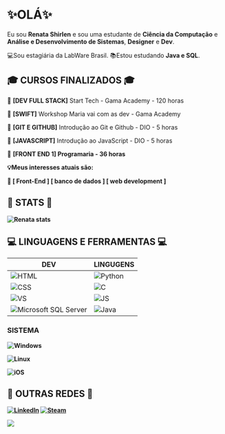 <h1>✨OLÁ✨</h1>
<p>Eu sou <strong>Renata Shirlen</strong> e sou uma estudante de <strong>Ciência da Computação</strong> e <strong>Análise e Desenvolvimento de Sistemas</strong>, <strong>Designer</strong> e <strong>Dev</strong>.</p>
<p>💻Sou estagiária da LabWare Brasil. 📚Estou estudando <strong>Java e SQL</strong>.
 
<h2>🎓 CURSOS FINALIZADOS 🎓</h2>

<p>💾 <strong>[DEV FULL STACK]</strong> Start Tech - Gama Academy - 120 horas</p>
<p>💾 <strong>[SWIFT]</strong> Workshop Maria vai com as dev - Gama Academy</p>
<p>💾 <strong>[GIT E GITHUB]</strong> Introdução ao Git e Github - DIO - 5 horas</p>
<p>💾 <strong>[JAVASCRIPT]</strong> Introdução ao JavaScript - DIO - 5 horas</p>
<p>💾 <strong>[FRONT END 1] Programaria - 36 horas</p>
 
💡Meus interesses atuais são:</p> 
<p>🚀 <strong>[ Front-End ]</strong> <strong>[ banco de dados ]</strong> <strong>[ web development ]</strong> </p>


<h2>🔮 STATS 🔮</h2>

<p><img src="https://github-readme-stats.vercel.app/api?username=renatashirlen&amp;show_icons=true&amp;theme=cobalt" alt="Renata stats"></p>

<h2> 💻 LINGUAGENS E FERRAMENTAS 💻</h2>
<table>
<thead>
<tr>
<th>DEV</th>
<th>LINGUGENS</th>
</tr>
</thead>

<tbody>
<tr>
<td><img src="https://img.shields.io/badge/HTML5-E34F26?style=for-the-badge&amp;logo=html5&amp;logoColor=white" alt="HTML"></td>
<td><img src="https://img.shields.io/badge/Python-3776AB?style=for-the-badge&logo=python&logoColor=white" alt="Python"</td>
</tr>
<tr>
<td><img src="https://img.shields.io/badge/CSS-239120?&amp;style=for-the-badge&amp;logo=css3&amp;logoColor=white" alt="CSS"></td>
<td><img src="https://img.shields.io/badge/C-00599C?style=for-the-badge&logo=c&logoColor=white" ALT="C">  </td>
</tr>
 <tr>
 <td><img src="https://flat.badgen.net/badge/icon/visualstudio?icon=visualstudio&amp;label" alt="VS"></td>
  <td><img src="https://img.shields.io/badge/JavaScript-F7DF1E?style=for-the-badge&amp;logo=javascript&amp;logoColor=black" alt="JS"></td>
</tr> 
 <tr>
  <td><img src="https://img.shields.io/badge/Microsoft_SQL_Server-CC2927?style=for-the-badge&logo=microsoft-sql-server&logoColor=white" alt="Microsoft SQL Server"></td>
  <td><img src="https://img.shields.io/badge/Java-ED8B00?style=for-the-badge&logo=openjdk&logoColor=white" alt="Java"></td>
 </tr>
</tbody>
</table>

<h3>SISTEMA</h3>

<p> <img src="https://img.shields.io/badge/Windows-0078D6?style=for-the-badge&amp;logo=windows&amp;logoColor=white" alt="Windows"></p>
<p> <img src="https://img.shields.io/badge/Linux-FCC624?style=for-the-badge&logo=linux&logoColor=black" alt="Linux"></p>
<p> <img src="https://img.shields.io/badge/iOS-000000?style=for-the-badge&logo=ios&logoColor=white" alt="iOS"></p>


<h2>👤 OUTRAS REDES 👤</h2>

<p><a href="https://www.linkedin.com/in/renatashirlen/"><img src="https://img.shields.io/badge/LinkedIn-0077B5?style=for-the-badge&amp;logo=linkedin&amp;logoColor=white" alt="LinkedIn"></a>
<a href="https://steamcommunity.com/id/itsmealis"><img src="https://img.shields.io/badge/Steam-000000?style=for-the-badge&amp;logo=steam&amp;logoColor=white" alt="Steam"></a>
<p>
<img src="https://komarev.com/ghpvc/?username=renatashirlen&color=dc143c" class="center">
